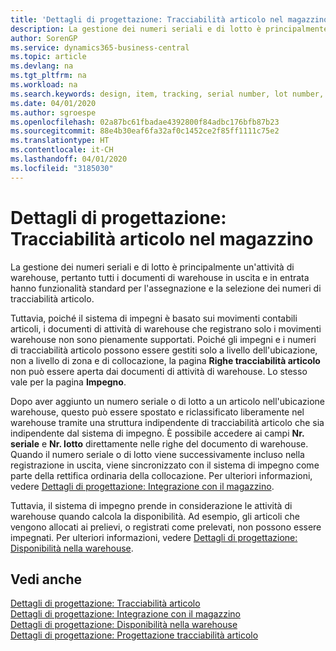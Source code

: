 ```yaml
---
title: 'Dettagli di progettazione: Tracciabilità articolo nel magazzino | Microsoft Docs'
description: La gestione dei numeri seriali e di lotto è principalmente un'attività di warehouse, pertanto tutti i documenti di warehouse in uscita e in entrata hanno funzionalità standard per l'assegnazione e la selezione dei numeri di tracciabilità articolo. Tuttavia, poiché il sistema di impegni è basato sui movimenti contabili articoli, i documenti di attività di warehouse che registrano solo i movimenti warehouse non sono pienamente supportati.
author: SorenGP
ms.service: dynamics365-business-central
ms.topic: article
ms.devlang: na
ms.tgt_pltfrm: na
ms.workload: na
ms.search.keywords: design, item, tracking, serial number, lot number, outbound documents
ms.date: 04/01/2020
ms.author: sgroespe
ms.openlocfilehash: 02a87bc61fbadae4392800f84adbc176bfb87b23
ms.sourcegitcommit: 88e4b30eaf6fa32af0c1452ce2f85ff1111c75e2
ms.translationtype: HT
ms.contentlocale: it-CH
ms.lasthandoff: 04/01/2020
ms.locfileid: "3185030"
---
```

# <a name="design-details-item-tracking-in-the-warehouse"></a>Dettagli di progettazione: Tracciabilità articolo nel magazzino
La gestione dei numeri seriali e di lotto è principalmente un'attività di warehouse, pertanto tutti i documenti di warehouse in uscita e in entrata hanno funzionalità standard per l'assegnazione e la selezione dei numeri di tracciabilità articolo.  

Tuttavia, poiché il sistema di impegni è basato sui movimenti contabili articoli, i documenti di attività di warehouse che registrano solo i movimenti warehouse non sono pienamente supportati. Poiché gli impegni e i numeri di tracciabilità articolo possono essere gestiti solo a livello dell'ubicazione, non a livello di zona e di collocazione, la pagina **Righe tracciabilità articolo** non può essere aperta dai documenti di attività di warehouse. Lo stesso vale per la pagina **Impegno**.  

Dopo aver aggiunto un numero seriale o di lotto a un articolo nell'ubicazione warehouse, questo può essere spostato e riclassificato liberamente nel warehouse tramite una struttura indipendente di tracciabilità articolo che sia indipendente dal sistema di impegno. È possibile accedere ai campi **Nr. seriale** e **Nr. lotto** direttamente nelle righe del documento di warehouse. Quando il numero seriale o di lotto viene successivamente incluso nella registrazione in uscita, viene sincronizzato con il sistema di impegno come parte della rettifica ordinaria della collocazione. Per ulteriori informazioni, vedere [Dettagli di progettazione: Integrazione con il magazzino](design-details-integration-with-inventory.md).  

Tuttavia, il sistema di impegno prende in considerazione le attività di warehouse quando calcola la disponibilità. Ad esempio, gli articoli che vengono allocati ai prelievi, o registrati come prelevati, non possono essere impegnati. Per ulteriori informazioni, vedere [Dettagli di progettazione: Disponibilità nella warehouse](design-details-availability-in-the-warehouse.md).

## <a name="see-also"></a>Vedi anche  
[Dettagli di progettazione: Tracciabilità articolo](design-details-item-tracking.md)  
[Dettagli di progettazione: Integrazione con il magazzino](design-details-integration-with-inventory.md)  
[Dettagli di progettazione: Disponibilità nella warehouse](design-details-availability-in-the-warehouse.md)  
[Dettagli di progettazione: Progettazione tracciabilità articolo](design-details-item-tracking-design.md)
